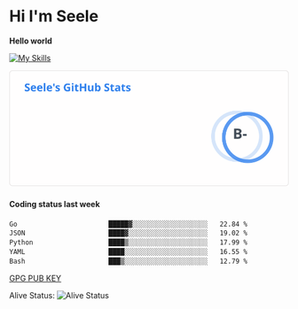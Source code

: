 <h1>Hi I'm Seele</h1>

<b>Hello world</b>

[![My Skills](https://skillicons.dev/icons?i=js,html,css,py,vscode,arduino,cloudflare,docker,git,github,githubactions,heroku,linux,md,mysql,nodejs,nginx,postgres,sqlite,vercel,workers,arch,ubuntu,debian,bash)](https://skillicons.dev)

<img src='/assets/stats.svg' alt="Seele's github stats" >

<h4>Coding status last week </h4>

<!--START_SECTION:waka-->

```txt
Go                       █████▓░░░░░░░░░░░░░░░░░░░   22.84 %
JSON                     ████▓░░░░░░░░░░░░░░░░░░░░   19.02 %
Python                   ████▒░░░░░░░░░░░░░░░░░░░░   17.99 %
YAML                     ████░░░░░░░░░░░░░░░░░░░░░   16.55 %
Bash                     ███▒░░░░░░░░░░░░░░░░░░░░░   12.79 %
```

<!--END_SECTION:waka-->

[GPG PUB KEY](https://keys.openpgp.org/vks/v1/by-fingerprint/3FCE91BF5B9666B55B67213C4C57B7824A5B6680)

Alive Status: ![Alive Status](https://hc.dvd.moe/b/2/8b44cecc-1f43-4449-9b4b-9c7fd754673c.svg)
